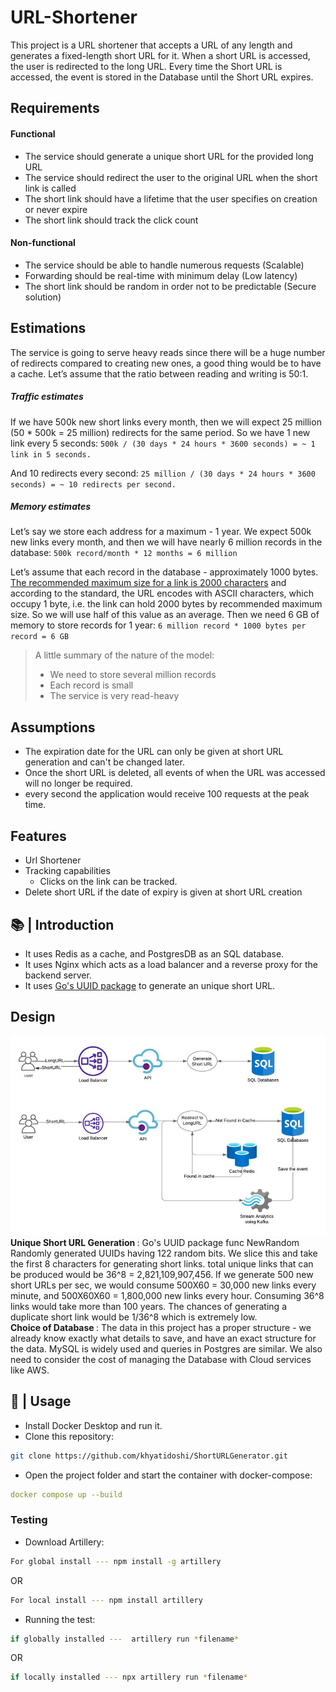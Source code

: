 # URL-Shortener
This project is a URL shortener that accepts a URL of any length and generates a fixed-length short URL for it. When a short URL is accessed, the user is redirected to the long URL. Every time the Short URL is accessed, the event is stored in the Database until the Short URL expires. 

## Requirements
#### Functional
- The service should generate a unique short URL for the provided long URL
- The service should redirect the user to the original URL when the short link is called
- The short link should have a lifetime that the user specifies on creation or never expire
- The short link should track the click count

#### Non-functional
- The service should be able to handle numerous requests (Scalable)
- Forwarding should be real-time with minimum delay (Low latency)
- The short link should be random in order not to be predictable (Secure solution) 

## Estimations
The service is going to serve heavy reads since there will be a huge number of redirects compared to creating new ones, a good thing would be to have a cache. Let’s assume that the ratio between reading and writing is 50:1. 
##### Traffic estimates
If we have 500k new short links every month, then we will expect 25 million (50 * 500k = 25 million) redirects for the same period. So we have 1 new link every 5 seconds: 
`500k / (30 days * 24 hours * 3600 seconds) = ~ 1 link in 5 seconds.`

And 10 redirects every second: 
`25 million / (30 days * 24 hours * 3600 seconds) = ~ 10 redirects per second.`

##### Memory estimates
Let’s say we store each address for a maximum - 1 year. We expect 500k new links every month, and then we will have nearly 6 million records in the database: 
`500k record/month * 12 months = 6 million`

Let’s assume that each record in the database - approximately 1000 bytes. [The recommended maximum size for a link is 2000 characters](https://stackoverflow.com/questions/417142/what-is-the-maximum-length-of-a-url-in-different-browsers/417184#417184) and according to the standard, the URL encodes with ASCII characters, which occupy 1 byte, i.e. the link can hold  2000 bytes by recommended maximum size. So we will use half of this value as an average. Then we need 6 GB of memory to store records for 1 year: 
`6 million record * 1000 bytes per record = 6 GB`

>A little summary of the nature of the model:
>- We need to store several million records
>- Each record is small 
>- The service is very read-heavy

## Assumptions
* The expiration date for the URL can only be given at short URL generation and can't be changed later.
* Once the short URL is deleted, all events of when the URL was accessed will no longer be required.
* every second the application would receive 100 requests at the peak time.

## Features
* Url Shortener
* Tracking capabilities
  * Clicks on the link can be tracked.
* Delete short URL if the date of expiry is given at short URL creation
  
## 📚 | Introduction
- It uses Redis as a cache, and PostgresDB as an SQL database.
- It uses Nginx which acts as a load balancer and a reverse proxy for the backend server.
- It uses [Go's UUID package](https://pkg.go.dev/github.com/google/uuid) to generate an unique short URL.
## Design 
![Test Image 1](https://github.com/khyatidoshi/ShortURLGenerator/blob/main/ShortURLWorkflow.JPG)
<br>
<b> Unique Short URL Generation </b>: Go's UUID package func NewRandom Randomly generated UUIDs having 122 random bits. We slice this and take the first 8 characters for generating short links. total unique links that can be produced would be 36^8 = 2,821,109,907,456. If we generate 500 new short URLs per sec, we would consume 500X60 = 30,000 new links every minute, and 500X60X60 = 1,800,000 new links every hour. Consuming 36^8 links would take more than 100 years. The chances of generating a duplicate short link would be 1/36^8 which is extremely low. 
<br>
<b> Choice of Database </b>: The data in this project has a proper structure - we already know exactly what details to save, and have an exact structure for the data. MySQL is widely used and queries in Postgres are similar. We also need to consider the cost of managing the Database with Cloud services like AWS. 

## 🚀 | Usage

- Install Docker Desktop and run it.
- Clone this repository:<br>

```sh
git clone https://github.com/khyatidoshi/ShortURLGenerator.git
```

- Open the project folder and start the container with docker-compose:<br>

```yml
docker compose up --build

```
### Testing 
- Download Artillery:<br>
```sh
For global install --- npm install -g artillery
```
OR 
```sh
For local install --- npm install artillery
```

- Running the test:<br>
```sh
if globally installed ---  artillery run *filename*
```
OR 
```sh
if locally installed --- npx artillery run *filename*
```
